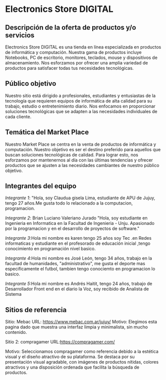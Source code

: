# Electronics Store DIGITAL

## Descripción de la oferta de productos y/o servicios

Electronics Store DIGITAL es una tienda en línea especializada en productos de informática y computación. Nuestra gama de productos incluye Notebooks, PC de escritorio, monitores, teclados, mouse y dispositivos de almacenamiento. Nos esforzamos por ofrecer una amplia variedad de productos para satisfacer todas tus necesidades tecnológicas.

## Público objetivo

Nuestro sitio está dirigido a profesionales, estudiantes y entusiastas de la tecnología que requieren equipos de informática de alta calidad para su trabajo, estudio o entretenimiento diario. Nos enfocamos en proporcionar soluciones tecnológicas que se adapten a las necesidades individuales de cada cliente.

## Temática del Market Place

Nuestro Market Place se centra en la venta de productos de informática y computación. Nuestro objetivo es ser el destino preferido para aquellos que buscan soluciones tecnológicas de calidad. Para lograr esto, nos esforzamos por mantenernos al día con las últimas tendencias y ofrecer productos que se ajusten a las necesidades cambiantes de nuestro público objetivo.

## Integrantes del equipo

*Integrante 1*: 
"Hola, soy Claudua gisela Lima, estudiante de APU de Jujuy, tengo 27 años.Me gusta todo lo relacionado a la computacion, programacion.

*Integrante 2*: Brian Luciano Valeriano Jurado
"Hola, soy estudiante en Ingenieria en Informatica en la Facultad de Ingenieria - Unju. Apasionado por la programacion y
en el desarrollo de proyectos de software."

*Integrante 3*:Hola mi nombre es karen tengo 25 años soy Tec .en Redes informaticas y estudiante en el profesorado de educación inicial ,tengo conocimiento en programación nivel basico.

*Integrante 4*:Hola mi nombre es José León, tengo 34 años, trabajo en la facultad de humanidades, "administrativo", me gusta el deporte mas especificamente el futbol, tambien tengo conociemto en programacion lo basico.

*Integrante 5*:Hola mi nombre es Andrés Haitit, tengo 24 años, trabajo de Desarrollador Front end en el diario la Voz, soy recibido de Analista de Sistema

## Sitios de referencia

Sitio: Mebac
URL: https://www.mebac.com.ar/jujuy/
Motivo: Elegimos esta pagina dado que muestra una interfaz limpia y minimalista, sin mucho contenido.

Sitio 2: compragamer
URL:https://compragamer.com/

Motivo: Seleccionamos compragamer como referencia debido a la estética visual y el diseño atractivo de su plataforma. Se destaca por su presentación visual agradable, con imágenes de productos nítidas, colores atractivos y una disposición ordenada que facilita la búsqueda de productos. 
